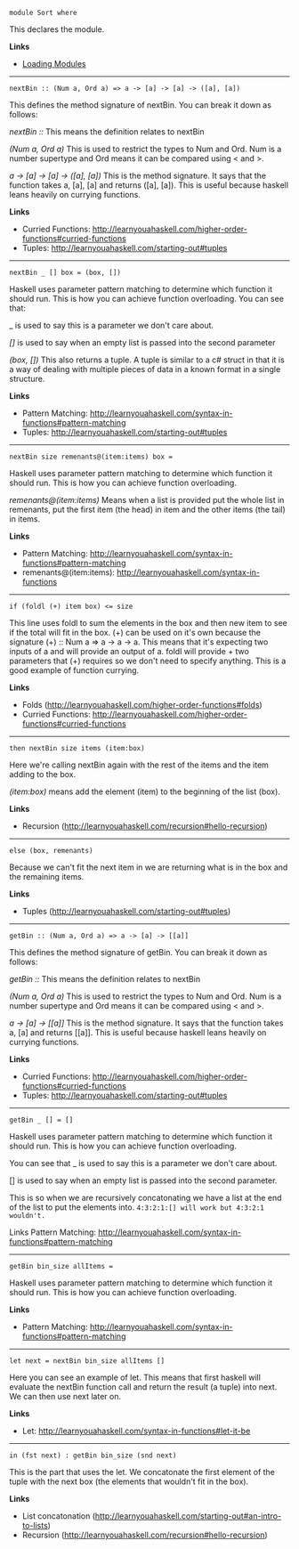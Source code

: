 ```
module Sort where
```

This declares the module.

**Links**
* [Loading Modules](http://learnyouahaskell.com/modules#loading-modules)

---

```
nextBin	:: (Num a, Ord a) => a -> [a] -> [a] -> ([a], [a])
```

This defines the method signature of nextBin. You can break it down as follows:

_nextBin ::_ This means the definition relates to nextBin
		
_(Num a, Ord a)_ This is used to restrict the types to Num and Ord. Num is a number supertype and Ord means it can be compared using < and >.

_a -> [a] -> [a] -> ([a], [a])_ This is the method signature. It says that the function takes a, [a], [a] and returns ([a], [a]). This is useful because haskell leans heavily on currying functions.

**Links**
* Curried Functions: http://learnyouahaskell.com/higher-order-functions#curried-functions
* Tuples: http://learnyouahaskell.com/starting-out#tuples

---

```
nextBin _ [] box = (box, [])
```

Haskell uses parameter pattern matching to determine which function it should run. This is how you can achieve function overloading. You can see that:

_ is used to say this is a parameter we don't care about.

_[]_ is used to say when an empty list is passed into the second parameter

_(box, [])_ This also returns a tuple. A tuple is similar to a c# struct in that it is a way of dealing with multiple pieces of data in a known format in a single structure.

**Links**
* Pattern Matching: http://learnyouahaskell.com/syntax-in-functions#pattern-matching
* Tuples: http://learnyouahaskell.com/starting-out#tuples

---

```
nextBin size remenants@(item:items) box = 
```

Haskell uses parameter pattern matching to determine which function it should run. This is how you can achieve function overloading.

_remenants@(item:items)_ Means when a list is provided put the whole list in remenants, put the first item (the head) in item and the other items (the tail) in items.

**Links**
* Pattern Matching: http://learnyouahaskell.com/syntax-in-functions#pattern-matching
* remenants@(item:items): http://learnyouahaskell.com/syntax-in-functions

---

```
if (foldl (+) item box) <= size
```

This line uses foldl to sum the elements in the box and then new item to see if the total will fit in the box.
(+) can be used on it's own because the signature (+) :: Num a => a -> a -> a. This means that it's expecting two inputs of a and will provide an output of a. foldl will provide + two parameters that (+) requires so we don't need to specify anything. This is a good example of function currying.

**Links**
* Folds (http://learnyouahaskell.com/higher-order-functions#folds)
* Curried Functions: http://learnyouahaskell.com/higher-order-functions#curried-functions

---

```
then nextBin size items (item:box)
```

Here we're calling nextBin again with the rest of the items and the item adding to the box.

_(item:box)_ means add the element (item) to the beginning of the list (box).

**Links**
* Recursion (http://learnyouahaskell.com/recursion#hello-recursion) 

---

```
else (box, remenants)
```

Because we can't fit the next item in we are returning what is in the box and the remaining items.

**Links**
* Tuples (http://learnyouahaskell.com/starting-out#tuples)

---

```
getBin :: (Num a, Ord a) => a -> [a] -> [[a]]
```

This defines the method signature of getBin. You can break it down as follows:

_getBin ::_ This means the definition relates to nextBin

_(Num a, Ord a)_ This is used to restrict the types to Num and Ord. Num is a number supertype and Ord means it can be compared using < and >.

_a -> [a] -> [[a]]_ This is the method signature. It says that the function takes a, [a] and returns [[a]]. This is useful because haskell leans heavily on currying functions.

**Links**
* Curried Functions: http://learnyouahaskell.com/higher-order-functions#curried-functions
* Tuples: http://learnyouahaskell.com/starting-out#tuples

---

```
getBin _ [] = []
```

Haskell uses parameter pattern matching to determine which function it should run. This is how you can achieve function overloading.

You can see that _ is used to say this is a parameter we don't care about.

[] is used to say when an empty list is passed into the second parameter.

This is so when we are recursively concatonating we have a list at the end of the list to put the elements into.
```4:3:2:1:[] will work but 4:3:2:1 wouldn't.```

Links
	Pattern Matching: http://learnyouahaskell.com/syntax-in-functions#pattern-matching

---

```
getBin bin_size allItems = 
```

Haskell uses parameter pattern matching to determine which function it should run. This is how you can achieve function overloading.

**Links**
* Pattern Matching: http://learnyouahaskell.com/syntax-in-functions#pattern-matching

---

```
let next = nextBin bin_size	allItems []
```

Here you can see an example of let. This means that first haskell will evaluate the nextBin function call and return the result (a tuple) into next. We can then use next later on.

**Links**
* Let: http://learnyouahaskell.com/syntax-in-functions#let-it-be

---

```
in (fst next) : getBin bin_size (snd next)
```

This is the part that uses the let.
We concatonate the first element of the tuple with the next box (the elements that wouldn't fit in the box).

**Links**
* List concatonation (http://learnyouahaskell.com/starting-out#an-intro-to-lists)
* Recursion (http://learnyouahaskell.com/recursion#hello-recursion)
